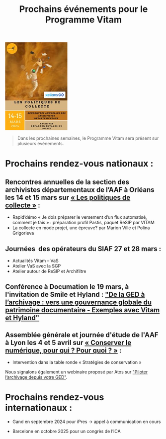 ﻿---
layout: post
title: Prochains événements pour le Programme Vitam
---

![Logos](/public/images/2024_affiche_rasad-bb60c.jpg)
> Dans les prochaines semaines, le Programme Vitam sera présent sur plusieurs événements.

# Prochains rendez-vous nationaux : 

## Rencontres annuelles de la section des archivistes départementaux de l’AAF à Orléans les 14 et 15 mars sur [« Les politiques de collecte »](https://www.archivistes.org/RASAD-2024-Les-politiques-de-collecte) : 

- Rapid’démo « Je dois préparer le versement d’un flux automatisé, comment je fais » : préparation profil Pastis, paquet ReSIP par VITAM
- La collecte en mode projet, une épreuve? par Marion Ville et Polina Grigorieva

## Journées  des opérateurs du SIAF 27 et 28 mars :

- Actualités Vitam – VaS
- Atelier VaS avec la SGP
- Atelier autour de ReSIP et Archifiltre

## Conférence à Documation le 19 mars, à l'invitation de Smile et Hyland : ["De la GED à l’archivage : vers une gouvernance globale du patrimoine documentaire - Exemples avec Vitam et Hyland"](https://www.documation.fr/info_event/545/de-la-ged-a-l%E2%80%99archivage--vers-une-gouvernance-globale-du-patrimoine-documentaire-exemples-avec-vitam-et-hyland.html)

## Assemblée générale et journée d'étude de l'AAF à Lyon les 4 et 5 avril sur [« Conserver le numérique, pour qui ? Pour quoi ? »](https://www.archivistes.org/Assemblee-generale-et-journee-d-etude-de-l-AAF) :

- Intervention dans la table ronde « Stratégies de conservation » 

Nous signalons également un webinaire proposé par Atos sur ["Piloter l’archivage depuis votre GED"](https://atos.net/fr/events/atos-ecm-archivage-webinaire-2024).

# Prochains rendez-vous internationaux :

- Gand en septembre 2024 pour iPres -> appel à communication en cours

- Barcelone en octobre 2025 pour un congrès de l’ICA 